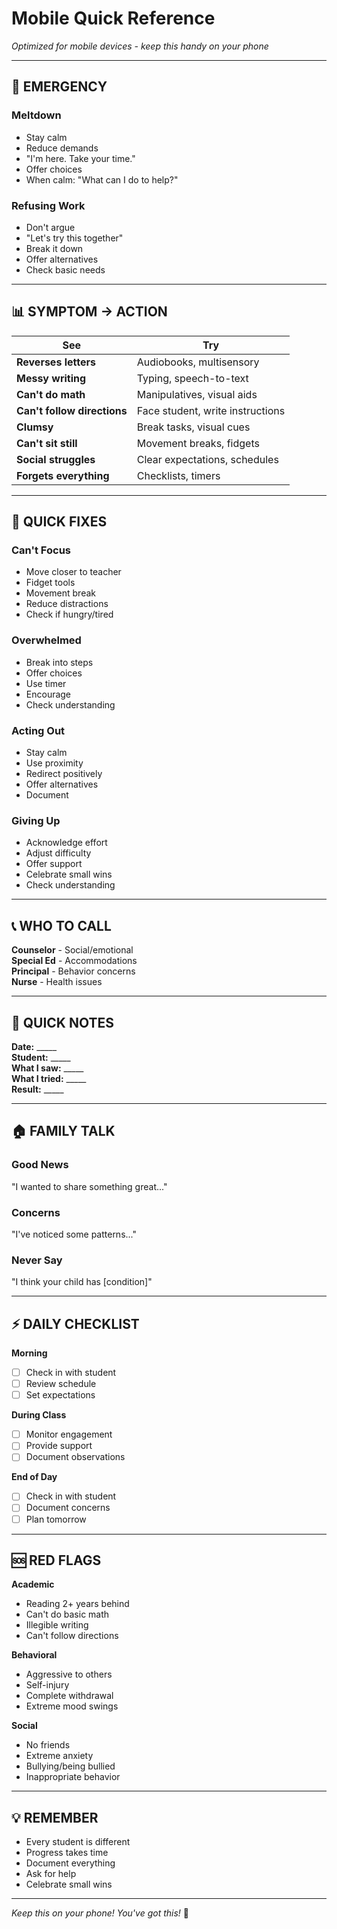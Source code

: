 # Mobile Quick Reference

*Optimized for mobile devices - keep this handy on your phone*

---

## 🚨 EMERGENCY

### **Meltdown**
- Stay calm
- Reduce demands
- "I'm here. Take your time."
- Offer choices
- When calm: "What can I do to help?"

### **Refusing Work**
- Don't argue
- "Let's try this together"
- Break it down
- Offer alternatives
- Check basic needs

---

## 📊 SYMPTOM → ACTION

| **See** | **Try** |
|---------|---------|
| **Reverses letters** | Audiobooks, multisensory |
| **Messy writing** | Typing, speech-to-text |
| **Can't do math** | Manipulatives, visual aids |
| **Can't follow directions** | Face student, write instructions |
| **Clumsy** | Break tasks, visual cues |
| **Can't sit still** | Movement breaks, fidgets |
| **Social struggles** | Clear expectations, schedules |
| **Forgets everything** | Checklists, timers |

---

## 🎯 QUICK FIXES

### **Can't Focus**
- Move closer to teacher
- Fidget tools
- Movement break
- Reduce distractions
- Check if hungry/tired

### **Overwhelmed**
- Break into steps
- Offer choices
- Use timer
- Encourage
- Check understanding

### **Acting Out**
- Stay calm
- Use proximity
- Redirect positively
- Offer alternatives
- Document

### **Giving Up**
- Acknowledge effort
- Adjust difficulty
- Offer support
- Celebrate small wins
- Check understanding

---

## 📞 WHO TO CALL

**Counselor** - Social/emotional  
**Special Ed** - Accommodations  
**Principal** - Behavior concerns  
**Nurse** - Health issues  

---

## 📝 QUICK NOTES

**Date:** _____  
**Student:** _____  
**What I saw:** _____  
**What I tried:** _____  
**Result:** _____  

---

## 🏠 FAMILY TALK

### **Good News**
"I wanted to share something great..."

### **Concerns**
"I've noticed some patterns..."

### **Never Say**
"I think your child has [condition]"

---

## ⚡ DAILY CHECKLIST

**Morning**
- [ ] Check in with student
- [ ] Review schedule
- [ ] Set expectations

**During Class**
- [ ] Monitor engagement
- [ ] Provide support
- [ ] Document observations

**End of Day**
- [ ] Check in with student
- [ ] Document concerns
- [ ] Plan tomorrow

---

## 🆘 RED FLAGS

**Academic**
- Reading 2+ years behind
- Can't do basic math
- Illegible writing
- Can't follow directions

**Behavioral**
- Aggressive to others
- Self-injury
- Complete withdrawal
- Extreme mood swings

**Social**
- No friends
- Extreme anxiety
- Bullying/being bullied
- Inappropriate behavior

---

## 💡 REMEMBER

- Every student is different
- Progress takes time
- Document everything
- Ask for help
- Celebrate small wins

---

*Keep this on your phone! You've got this!* 🎯

